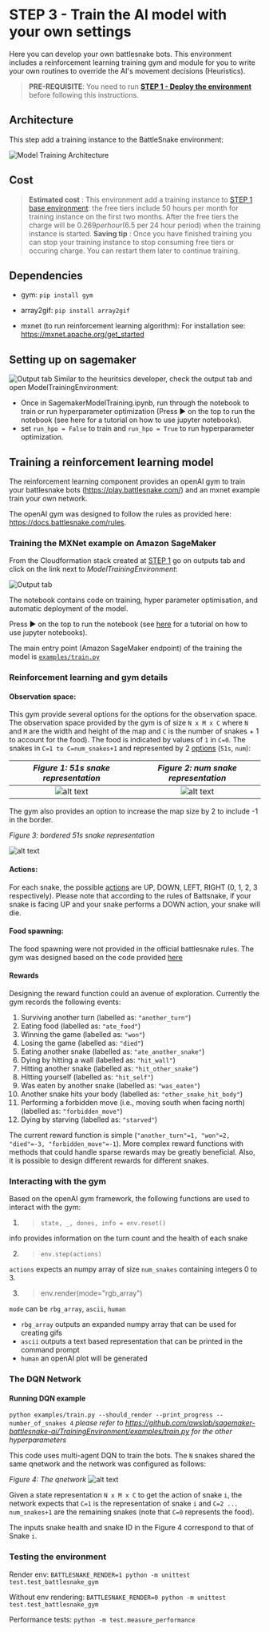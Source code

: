 # STEP 3 - Train the AI model with your own settings

Here you can develop your own battlesnake bots. This environment includes a reinforcement learning training gym and module for you to write your own routines to override the AI's movement decisions (Heuristics). 

> __PRE-REQUISITE__: You need to run __[STEP 1 - Deploy the environment](DeployTheAIEndpoint.md)__ before following this instructions.

## Architecture

This step add a training instance to the BattleSnake environment:

![Model Training Architecture](images/ArchitectureSagemakerBattleSnakeTraining.png "Model Training Architecture")

## Cost

> __Estimated cost__ : This environment add a training instance to [STEP 1 base environment](DeployTheAIEndpoint.md): the free tiers include 50 hours per month for training instance on the first two months.
> After the free tiers the charge will be $0.269 per hour ($6.5 per 24 hour period) when the training instance is started.
> __Saving tip__ : Once you have finished training you can stop your training instance to stop consuming free tiers or occuring charge. You can restart them later to continue training.

## Dependencies
- gym: `pip install gym`

- array2gif: `pip install array2gif`

- mxnet (to run reinforcement learning algorithm): For installation see: https://mxnet.apache.org/get_started

## Setting up on sagemaker
![Output tab](images/outputs.png "Output tab")
Similar to the heuritsics developer, check the output tab and open ModelTrainingEnvironment: 

- Once in SagemakerModelTraining.ipynb, run through the notebook to train or run hyperparameter optimization (Press ► on the top to run the notebook (see here for a tutorial on how to use jupyter notebooks).
- set `run_hpo = False` to train and `run_hpo = True` to run hyperparameter optimization.

## Training a reinforcement learning model

The reinforcement learning component provides an openAI gym to train your battlesnake bots (https://play.battlesnake.com/) and an mxnet example train your own network.

The openAI gym was designed to follow the rules as provided here: https://docs.battlesnake.com/rules.

### Training the MXNet example on Amazon SageMaker

From the Cloudformation stack created at [STEP 1](DeployTheAIEndpoint.md) go on outputs tab and click on the link next to _ModelTrainingEnvironment_:

![Output tab](images/outputs.png "Output tab")

The notebook contains code on training, hyper parameter optimisation, and automatic deployment of the model.

Press ► on the top to run the notebook (see [here](https://www.youtube.com/watch?v=7wfPqAyYADY) for a tutorial on how to use jupyter notebooks).

The main entry point (Amazon SageMaker endpoint) of the training the model is [`examples/train.py`](../TrainingEnvironment/examples/train.py)

### Reinforcement learning and gym details
#### Observation space: 
This gym provide several options for the options for the observation space. 
The observation space provided by the gym is of size `N x M x C` where `N` and `M` are the width and height of the map and `C` is the number of snakes + 1 to account for the food). The food is indicated by values of `1` in `C=0`. The snakes in `C=1 to C=num_snakes+1` and represented by 2 [options](../TrainingEnvironment/battlesnake_gym/snake_gym.py) (`51s`, `num`): 

*Figure 1: 51s snake representation*             |  *Figure 2: num snake representation*
:-----------------------------------------------:|:----------------------------------------------------------------:
![alt text](images/51s.png "51s snake representation") |  ![alt text](images/num.png "num snake representation")

The gym also provides an option to increase the map size by 2 to include -1 in the border.

*Figure 3: bordered 51s snake representation*

![alt text](images/border.png "Bordered 51s snake representation")

#### Actions:
For each snake, the possible [actions](../TrainingEnvironment/battlesnake_gym/snake.py) are UP, DOWN, LEFT, RIGHT (0, 1, 2, 3 respectively). Please note that according to the rules of Battsnake, if your snake is facing UP and your snake performs a DOWN action, your snake will die.

#### Food spawning:
The food spawning were not provided in the official battlesnake rules. The gym was designed based on the code provided [here](
https://github.com/battlesnakeio/engine/blob/master/rules/tick.go#L82)

#### Rewards
Designing the reward function could an avenue of exploration. Currently the gym records the following events: 
1. Surviving another turn (labelled as: `"another_turn"`)
3. Eating food (labelled as: `"ate_food"`)
4. Winning the game (labelled as: `"won"`)
5. Losing the game (labelled as: `"died"`)
6. Eating another snake (labelled as: `"ate_another_snake"`)
7. Dying by hitting a wall (labelled as: `"hit_wall"`)
8. Hitting another snake (labelled as: `"hit_other_snake"`)
9. Hitting yourself (labelled as: `"hit_self"`)
10. Was eaten by another snake (labelled as: `"was_eaten"`)
11. Another snake hits your body (labelled as: `"other_snake_hit_body"`)
12. Performing a forbidden move (i.e., moving south when facing north) (labelled as: `"forbidden_move"`)
13. Dying by starving (labelled as: `"starved"`)

The current reward function is simple (`"another_turn"=1, "won"=2, "died"=-3, "forbidden_move"=-1`).
More complex reward functions with methods that could handle sparse rewards may be greatly beneficial. Also, it is possible to design different rewards for different snakes. 

### Interacting with the gym
Based on the openAI gym framework, the following functions are used to interact with the gym:

1. >`state, _, dones, info = env.reset()`

info provides information on the turn count and the health of each snake

2. > `env.step(actions)`

`actions` expects an numpy array of size `num_snakes` containing integers 0 to 3.

3. > env.render(mode="rgb_array")

`mode` can be `rbg_array`, `ascii`, `human` 
- `rbg_array` outputs an expanded numpy array that can be used for creating gifs
- `ascii` outputs a text based representation that can be printed in the command prompt
- `human` an openAI plot will be generated

### The DQN Network
#### Running DQN example
`python examples/train.py --should_render --print_progress --number_of_snakes 4`
*please refer to https://github.com/awslab/sagemaker-battlesnake-ai/TrainingEnvironment/examples/train.py for the other hyperparameters*

This code uses multi-agent DQN to train the bots. The `N` snakes shared the same qnetwork and the network was configured as follows:

*Figure 4: The qnetwork*
![alt text](images/qnetwork.png "qnetwork")

Given a state representation `N x M x C` to get the action of snake `i`, the network expects that `C=1` is the representation of snake `i` and `C=2 ... num_snakes+1` are the remaining snakes (note that `C=0` represents the food).

The inputs snake health and snake ID in the Figure 4 correspond to that of Snake `i`.

### Testing the environment

Render env:
`BATTLESNAKE_RENDER=1 python -m unittest test.test_battlesnake_gym`

Without env rendering:
`BATTLESNAKE_RENDER=0 python -m unittest test.test_battlesnake_gym`

Performance tests:
`python -m test.measure_performance`

